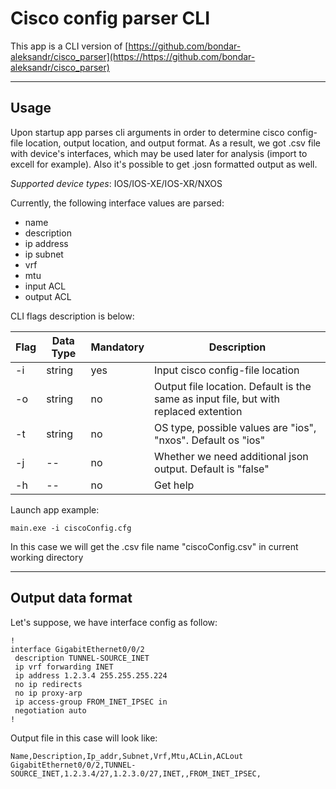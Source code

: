 # Cisco config parser CLI

This app is a CLI version of [https://github.com/bondar-aleksandr/cisco_parser](https://https://github.com/bondar-aleksandr/cisco_parser)
___
## Usage

Upon startup app parses cli arguments in order to determine cisco config-file location, output location, and output format. As a result, we got .csv file with device's interfaces, which may be used later for analysis (import to excell for example). Also it's possible to get .josn formatted output as well.

*Supported device types*: IOS/IOS-XE/IOS-XR/NXOS

Currently, the following interface values are parsed:
- name
- description
- ip address
- ip subnet
- vrf
- mtu
- input ACL
- output ACL

CLI flags description is below:


| Flag | Data Type | Mandatory | Description | 
| ------ | ----------- | --- | --|
| -i | string | yes | Input cisco config-file location |
| -o | string | no | Output file location. Default is the same as input file, but with replaced extention |
| -t | string | no | OS type, possible values are "ios", "nxos". Default os "ios" |
| -j | -- | no | Whether we need additional json output. Default is "false" |
| -h | -- | no | Get help |

Launch app example:
```
main.exe -i ciscoConfig.cfg
```
In this case we will get the .csv file name "ciscoConfig.csv" in current working directory

___
## Output data format
Let's suppose, we have interface config as follow:
```
!
interface GigabitEthernet0/0/2
 description TUNNEL-SOURCE_INET
 ip vrf forwarding INET
 ip address 1.2.3.4 255.255.255.224
 no ip redirects
 no ip proxy-arp
 ip access-group FROM_INET_IPSEC in
 negotiation auto
!
```
Output file in this case will look like:
```
Name,Description,Ip_addr,Subnet,Vrf,Mtu,ACLin,ACLout
GigabitEthernet0/0/2,TUNNEL-SOURCE_INET,1.2.3.4/27,1.2.3.0/27,INET,,FROM_INET_IPSEC,
```

